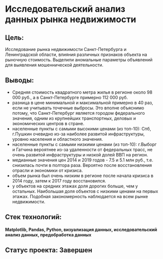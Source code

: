 # Исследовательский анализ данных рынка недвижимости
## Цель:
Исследование рынка недвижимости Санкт-Петербурга и Ленинградской области, влияния различных признаков объекта на рыночную стоимость. Выделили аномальные параметры объявлений для выявления мошеннической деятельности.

## Выводы:
- Средняя стоимость квадратного метра жилья в регионе около 98 000 руб., а в Санкт-Петербурге примерно 112 000 руб.
- разница в цене минимальной и максимальной примерно в 40 раз, если не учитывать точечные выбросы. Это вполне объяснимо потому, что Санкт-Петербург является городом федерального значения, одним из крупнейших транспортных, деловых и экономических центров в стране.
- населенные пункты с самыми высокими ценами (из топ-10): Спб, г.Пушкин очевидно из-за наиболее развитой инфраструктуры, уровню населения и областного значения. 
- населенные пункты с самыми низкими ценами (из топ-10): г.Выборг и Гатчина вероятнее из-за удаленности от федеральных трасс, не очень развитой инфраструктуры и низкой долей ВВП на регион.
- медианные значения цен 2014 и 2019 годов - 7.5 и 5.1 млн руб., т.е. снизилась почти в полтора раза. Вероятно после восстановления отрасли и экономики от кризиса.
- объем рынка был очень низким в регионе после начала кризиса в 2014 году, затем к 2017 году восстановился.
- у объектов на средних этажах доля дорогих больше, чем у остальных. Наибольшая доля объектов с низкими ценами на первых этажах. Подобная закономерность наблюдается на всем рынке недвижимости.

## Стек технологий:
#### Matplotlib, Pandas, Python, визуализация данных, исследовательский анализ данных, предобработка данных

## Статус проекта: Завершен
